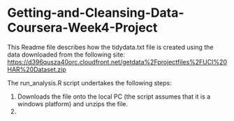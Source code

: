 # Getting-and-Cleansing-Data-Coursera-Week4-Project
This Readme file describes how the tidydata.txt file is created using the data downloaded from the following site:
https://d396qusza40orc.cloudfront.net/getdata%2Fprojectfiles%2FUCI%20HAR%20Dataset.zip

The run_analysis.R script undertakes the following steps:
1. Downloads the file onto the local PC (the script assumes that it is a windows platform) and unzips the file.
2. 
